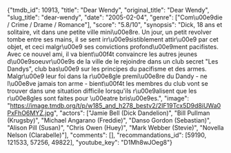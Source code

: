 {"tmdb_id": 10913, "title": "Dear Wendy", "original_title": "Dear Wendy", "slug_title": "dear-wendy", "date": "2005-02-04", "genre": ["Com\u00e9die / Crime / Drame / Romance"], "score": "5.8/10", "synopsis": "Dick, 18 ans et solitaire, vit dans une petite ville mini\u00e8re. Un jour, un petit revolver tombe entre ses mains, il se sent irr\u00e9sistiblement attir\u00e9 par cet objet, et ceci malgr\u00e9 ses convictions profond\u00e9ment pacifistes. Avec ce nouvel ami, il va bient\u00f4t convaincre les autres jeunes d\u00e9soeuvr\u00e9s de la ville de le rejoindre dans un club secret \"Les Dandys\", club bas\u00e9 sur les principes du pacifisme et des armes. Malgr\u00e9 leur foi dans la r\u00e8gle premi\u00e8re du Dandy - ne l\u00e8ve jamais ton arme - bient\u00f4t les membres du club vont se trouver dans une situation difficile lorsqu'ils r\u00e9alisent que les r\u00e8gles sont faites pour \u00eatre bris\u00e9es.", "image": "https://image.tmdb.org/t/p/w185_and_h278_bestv2/2IF19Tcx5D9d8iUWa0PxFhO6MYZ.jpg", "actors": ["Jamie Bell (Dick Dandelion)", "Bill Pullman (Krugsby)", "Michael Angarano (Freddie)", "Danso Gordon (Sebastian)", "Alison Pill (Susan)", "Chris Owen (Huey)", "Mark Webber (Stevie)", "Novella Nelson (Clarabelle)"], "comments": [], "recommandations_id": [59190, 121533, 57256, 49822], "youtube_key": "D1Mh8wJOeg8"}